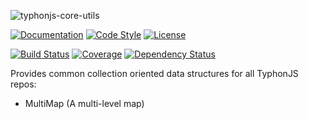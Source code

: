![typhonjs-core-utils](http://i.imgur.com/jEsieMQ.png)

[![Documentation](http://js.docs.typhonrt.org/typhonjs/typhonjs-core-collections/badge.svg)](http://js.docs.typhonrt.org/typhonjs/typhonjs-core-collections/)
[![Code Style](https://img.shields.io/badge/code%20style-allman-yellowgreen.svg?style=flat)](https://en.wikipedia.org/wiki/Indent_style#Allman_style)
[![License](https://img.shields.io/badge/license-MIT-yellowgreen.svg?style=flat)](https://github.com/typhonjs/typhonjs-core-collections/blob/master/LICENSE)

[![Build Status](https://travis-ci.org/typhonjs-common/typhonjs-core-collections.svg?branch=master)](https://travis-ci.org/typhonjs-common/typhonjs-core-collections)
[![Coverage](https://img.shields.io/codecov/c/github/typhonjs-common/typhonjs-core-collections.svg)](https://codecov.io/github/typhonjs-common/typhonjs-core-collections)
[![Dependency Status](https://www.versioneye.com/user/projects/56b4db860a0ff50035ba82da/badge.svg?style=flat)](https://www.versioneye.com/user/projects/56b4db860a0ff50035ba82da)

Provides common collection oriented data structures for all TyphonJS repos:

- MultiMap (A multi-level map)

